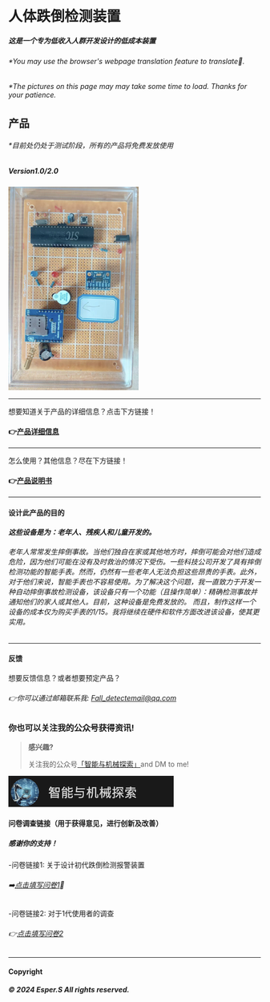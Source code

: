 # 人体跌倒检测装置

##### 这是一个专为低收入人群开发设计的低成本装置

###### *You may use the browser's webpage translation feature to translate🙂.

###### *The pictures on this page may may take some time to load. Thanks for your patience.






## 产品

###### *目前处仍处于测试阶段，所有的产品将免费发放使用

##### Version1.0/2.0

 ![DATA](V11.png)

---
想要知道关于产品的详细信息？点击下方链接！
####  👉[产品详细信息](https://esperaa.github.io/fallingdetect/)

---

怎么使用？其他信息？尽在下方链接！
#### 👉[产品说明书](https://esperaa.github.io/WebextensionforAutome-/)

---
#### 设计此产品的目的

**_这些设备是为：老年人、残疾人和儿童开发的。_**

###### 老年人常常发生摔倒事故。当他们独自在家或其他地方时，摔倒可能会对他们造成危险，因为他们可能在没有及时救治的情况下受伤。一些科技公司开发了具有摔倒检测功能的智能手表。然而，仍然有一些老年人无法负担这些昂贵的手表。此外，对于他们来说，智能手表也不容易使用。为了解决这个问题，我一直致力于开发一种自动摔倒事故检测设备，该设备只有一个功能（且操作简单）：精确检测事故并通知他们的家人或其他人。目前，这种设备是免费发放的。 而且，制作这样一个设备的成本仅为购买手表的1/15。我将继续在硬件和软件方面改进该设备，使其更实用。

---

#### 反馈
想要反馈信息？或者想要预定产品？
###### 👉你可以通过邮箱联系我: Fall_detectemail@qq.com


### 你也可以关注我的公众号获得资讯!

> **感兴趣?**
> 
> 关注我的公众号[「智能与机械探索」](https://esperaa.github.io/WebextensionforAutome-/)and DM to me!
> 

![DATA](OA2.png)

#### 问卷调查链接（用于获得意见，进行创新及改善）
##### 感谢你的支持！

-问卷链接1: 关于设计初代跌倒检测报警装置
###### ➡️[点击填写问卷1](https://v.wjx.cn/vm/Q2Frjo2.aspx#)📝

-问卷链接2: 对于1代使用者的调查
###### 👉[点击填写问卷2](https://www.wjx.cn/vm/Q72F9Z0.aspx# )

---

#### Copyright

**_© 2024 Esper.S All rights reserved._**

